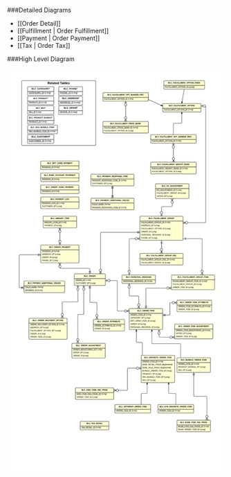 ###Detailed Diagrams
- [[Order Detail]]
- [[Fulfillment | Order Fulfillment]]
- [[Payment | Order Payment]]
- [[Tax | Order Tax]]

###High Level Diagram

[![Order High Level](images/dataModel/OrderHighLevelERD.png)](images/dataModel/OrderHighLevelERD.png)
